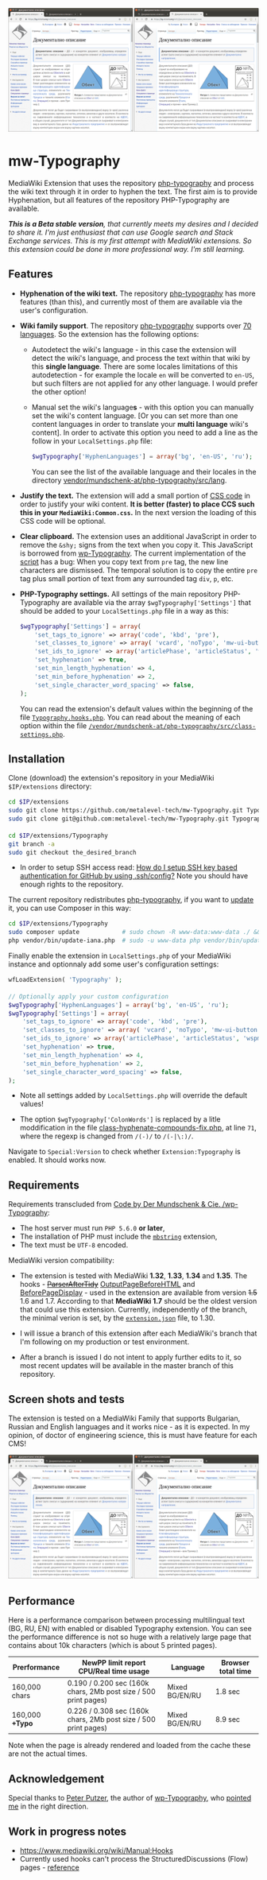 ![Example 1.](.images/comparison_between_articles_with_and_without_hyphenation.png)

# mw-Typography

MediaWiki Extension that uses the repository [php-typography](https://github.com/mundschenk-at/php-typography) and process the wiki text through it in order to hyphen the text. The first aim is to provide Hyphenation, but all features of the repository PHP-Typography are available.

***This is a Beta stable version**, that currently meets my desires and I decided to share it. I'm just enthusiast that can use Google search and Stack Exchange services. This is my first attempt with MediaWiki extensions. So this extension could be done in more professional way. I'm still learning.*

## Features

* **Hyphenation of the wiki text.** The repository [php-typography](https://github.com/mundschenk-at/php-typography) has more features (than this), and currently most of them are available via the user's configuration.

* **Wiki family support**. The repository [php-typography](https://github.com/mundschenk-at/php-typography) supports over [70 languages](vendor/mundschenk-at/php-typography/src/lang). So the extension has the following options:

  * Autodetect the wiki's language - in this case the extension will detect the wiki's language, and process the text within that wiki by this **single language**. There are some locales limitations of this autodetection - for example the locale `en` will be converted to `en-US`, but such filters are not applied for any other language. I would prefer the other option!

  * Manual set the wiki's language**s** - with this option you can manually set the wiki's content language. [Or you can set more than one content languages in order to translate your **multi language** wiki's content]. In order to activate this option you need to add a line as the follow in your `LocalSettings.php` file:

    ````php
    $wgTypography['HyphenLanguages'] = array('bg', 'en-US', 'ru');
    ````

     You can see the list of the available language and their locales in the directory [vendor/mundschenk-at/php-typography/src/lang](vendor/mundschenk-at/php-typography/src/lang).

* **Justify the text.** The extension will add a small portion of [CSS code](modules/TypographyStyle.css) in order to justify your wiki content. **It is better (faster) to place CCS such this in your `MediaWiki:Common.css`.** In the next version the loading of this CSS code will be optional.

* **Clear clipboard.** The extension uses an additional JavaScript in order to remove the `&shy;` signs from the text when you copy it. This JavaScript is borrowed from [wp-Typography](https://wordpress.org/plugins/wp-typography/). The current implementation of the [script](/modules) has a bug: When you copy text from `pre` tag, the new line characters are dismissed. The temporal solution is to copy the entire `pre` tag plus small portion of text from any surrounded tag `div`, `p`, etc.

* **PHP-Typography settings.** All settings of the main repository PHP-Typography are available via the array `$wgTypography['Settings']` that should be added to your `LocalSettings.php` file in a way as this:

  ````php
  $wgTypography['Settings'] = array(
      'set_tags_to_ignore' => array('code', 'kbd', 'pre'),
      'set_classes_to_ignore' => array( 'vcard', 'noTypo', 'mw-ui-button', 'mw-whatlinkshere-list'),
      'set_ids_to_ignore' => array('articlePhase', 'articleStatus', 'wspmTable', 'articleBelongsTo'),
      'set_hyphenation' => true,
      'set_min_length_hyphenation' => 4,
      'set_min_before_hyphenation' => 2,
      'set_single_character_word_spacing' => false,
  );
  ````
  
  You can read the extension's default values within the beginning of the file [`Typography.hooks.php`](/Typography.hooks.php). You can read about the meaning of each option within the file [`/vendor/mundschenk-at/php-typography/src/class-settings.php`](vendor/mundschenk-at/php-typography/src/class-settings.php).

## Installation

Clone (download) the extension's repository in your MediaWiki `$IP/extensions` directory:

````bash
cd $IP/extensions
sudo git clone https://github.com/metalevel-tech/mw-Typography.git Typography # HTTPS
sudo git clone git@github.com:metalevel-tech/mw-Typography.git Typography     # SSH

cd $IP/extensions/Typography
git branch -a
sudo git checkout the_desired_branch
````

* In order to setup SSH access read: [How do I setup SSH key based authentication for GitHub by using .ssh/config?](https://askubuntu.com/a/1097078/566421) Note you should have enough rights to the repository.

The current repository redistributes [php-typography](https://github.com/mundschenk-at/php-typography), if you want to [update](https://github.com/mundschenk-at/php-typography#installation) it, you can use Composer in this way:

````bash
cd $IP/extensions/Typography
sudo composer update            # sudo chown -R www-data:www-data ./ && sudo -u www-data composer update
php vendor/bin/update-iana.php  # sudo -u www-data php vendor/bin/update-iana.php
````

Finally enable the extension in `LocalSettings.php` of your MediaWiki instance and optionnaly add some user's configuration settings:

````php
wfLoadExtension( 'Typography' );

// Optionally apply your custom configuration
$wgTypography['HyphenLanguages'] = array('bg', 'en-US', 'ru');
$wgTypography['Settings'] = array(
    'set_tags_to_ignore' => array('code', 'kbd', 'pre'),
    'set_classes_to_ignore' => array( 'vcard', 'noTypo', 'mw-ui-button', 'mw-whatlinkshere-list'),
    'set_ids_to_ignore' => array('articlePhase', 'articleStatus', 'wspmTable', 'articleBelongsTo'),
    'set_hyphenation' => true,
    'set_min_length_hyphenation' => 4,
    'set_min_before_hyphenation' => 2,
    'set_single_character_word_spacing' => false,
);
````

* Note all settings added by `LocalSettings.php` will override the default values!

* The option `$wgTypography['ColonWords']` is replaced by a litle moddification in the file [class-hyphenate-compounds-fix.php](vendor/mundschenk-at/php-typography/src/fixes/token-fixes/class-hyphenate-compounds-fix.php), at line `71`, where the regexp is changed from `/(-)/` to `/(-|\:)/`.

Navigate to `Special:Version` to check whether `Extension:Typography` is enabled. It should works now.

## Requirements

Requirements transcluded from [Code by Der Mundschenk & Cie. /wp-Typography](https://code.mundschenk.at/wp-typography/):

* The host server must run `PHP 5.6.0` **or later**,
* The installation of PHP must include the [`mbstring`](https://www.php.net/manual/en/mbstring.installation.php) extension,
* The text must be `UTF‐8` encoded.

MediaWiki version compatibility:

* The extension is tested with MediaWiki **1.32**, **1.33**, **1.34** and **1.35**. The hooks - <s>[ParserAfterTidy](https://www.mediawiki.org/wiki/Manual:Hooks/ParserAfterTidy)</s> [OutputPageBeforeHTML](https://www.mediawiki.org/wiki/Manual:Hooks/OutputPageBeforeHTML) and [BeforePageDisplay](https://www.mediawiki.org/wiki/Manual:Hooks/BeforePageDisplay) - used in the extension are available from version <s>1.5</s> 1.6 and 1.7. According to that **MediaWiki 1.7** should be the oldest version that could use this extension. Currently, independently of the branch, the minimal verion is set, by the [`extension.json`](/extension.json) file, to 1.30.

* I will issue a branch of this extension after each MediaWiki's branch that I'm following on my production or test environment.

* After a branch is issued I do not intent to apply further edits to it, so most recent updates will be available in the master branch of this repository.

## Screen shots and tests

The extension is tested on a MediaWiki Family that supports Bulgarian, Russian and English languages and it works nice - as it is expected. In my opinion, of doctor of engineering science, this is must have feature for each CMS!

![Example 1.](.images/comparison_between_articles_with_and_without_hyphenation.png)

## Performance

Here is a performance comparison between processing multilingual text (BG, RU, EN) with enabled or disabled Typography extension. You can see the performance difference is not so huge with a relatively large page that contains about 10k characters (which is about 5 printed pages).

| Prerformance      | NewPP limit report CPU/Real time usage                          | Language       | Browser total time |
| ---               | ---                                                             | ---            | ---                |
| 160,000 chars     | 0.190 / 0.200 sec (160k chars, 2Mb post size / 500 print pages) | Mixed BG/EN/RU | 1.8 sec            |
| 160,000 **+Typo** | 0.226 / 0.308 sec (160k chars, 2Mb post size / 500 print pages) | Mixed BG/EN/RU | 8.9 sec            |

Note when the page is already rendered and loaded from the cache these are not the actual times.

## Acknowledgement

Special thanks to [Peter Putzer](https://code.mundschenk.at/), the author of [wp-Typography](https://wordpress.org/plugins/wp-typography/), who [pointed me](https://wordpress.org/support/topic/excellent-great-and-essential-plugin/) in the right direction.

## Work in progress notes

* <https://www.mediawiki.org/wiki/Manual:Hooks>
* Currently used hooks can't process the StructuredDiscussions (Flow) pages - [reference](https://www.mediawiki.org/wiki/Topic:V2lkq91o5myfo6r0)

